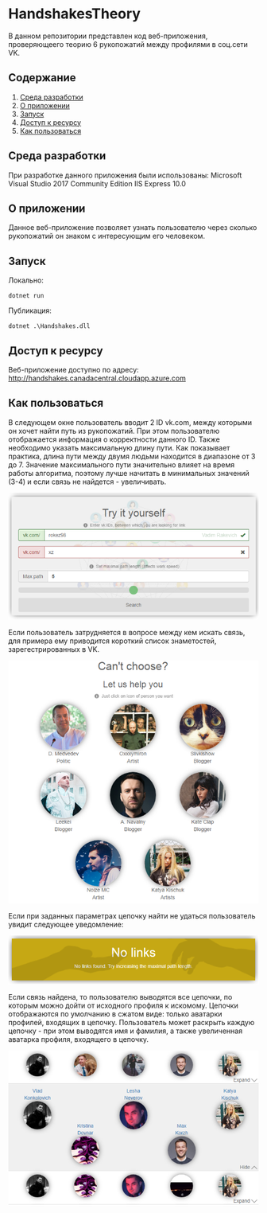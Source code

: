 # HandshakesTheory
В данном репозитории представлен код веб-приложения, проверяющеего теорию 6 рукопожатий между профилями в соц.сети VK.

## Содержание
1. [Среда разработки](#Среда-разработки)
2. [О приложении](#О-приложении)
3. [Запуск](#Запуск)
4. [Доступ к ресурсу](#Доступ-к-ресурсу)
5. [Как пользоваться](#Как-пользоваться)
## Среда разработки
При разработке данного приложения были использованы:
Microsoft Visual Studio 2017 Community Edition
IIS Express 10.0

## О приложении
Данное веб-приложение позволяет узнать пользователю через сколько рукопожатий он знаком с интересующим его человеком.

## Запуск
Локально:

```
dotnet run
```

Публикация:

```
dotnet .\Handshakes.dll
```

## Доступ к ресурсу
Веб-приложение доступно по адресу: http://handshakes.canadacentral.cloudapp.azure.com

## Как пользоваться
В следующем окне пользователь вводит 2 ID vk.com, между которыми он хочет найти путь из рукопожатий. При этом пользователю отображается информация о корректности данного ID. 
Также необходимо указать максимальную длину пути. Как показывает практика, длина пути между двумя людьми находится в диапазоне от 3 до 7.
Значение максимального пути значительно влияет на время работы алгоритма, поэтому лучше начитать в минимальных значений (3-4) и если связь не найдется - увеличивать.

![alt-text](https://github.com/rokez98/HandshakesTheory/blob/master/Graphics/RequestForm.png?raw=true)

Если пользователь затрудняется в вопросе между кем искать связь, для примера ему приводится короткий список знаметостей, зарегестрированных в VK. 

![alt text](https://github.com/rokez98/HandshakesTheory/blob/master/Graphics/CantChoose.png?raw=true)

Если при заданных параметрах цепочку найти не удаться пользователь увидит следующее уведомление: 

![alt-text](https://github.com/rokez98/HandshakesTheory/blob/master/Graphics/NoLinks.png?raw=true)

Если связь найдена, то пользователю выводятся все цепочки, по которым можно дойти от исходного профиля к искомому.
Цепочки отображаются по умолчанию в сжатом виде: только аватарки профилей, входящих в цепочку. Пользователь может раскрыть каждую цепочку - при этом выводятся имя и фамилия, а также увеличенная аватарка профиля, входящего в цепочку.

![alt text](https://github.com/rokez98/HandshakesTheory/blob/master/Graphics/SearchResult.png?raw=true)
